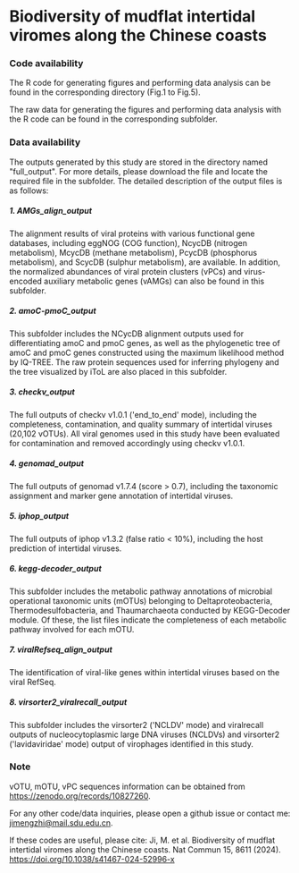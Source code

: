 # Biodiversity of mudflat intertidal viromes along the Chinese coasts
### Code availability
The R code for generating figures and performing data analysis can be found in the corresponding directory (Fig.1 to Fig.5).

The raw data for generating the figures and performing data analysis with the R code can be found in the corresponding subfolder.

### Data availability
The outputs generated by this study are stored in the directory named "full_output". For more details, please download the file and locate the required file in the subfolder. The detailed description of the output files is as follows:

##### 1. AMGs_align_output 
The alignment results of viral proteins with various functional gene databases, including eggNOG (COG function), NcycDB (nitrogen metabolism), McycDB (methane metabolism), PcycDB (phosphorus metabolism), and ScycDB (sulphur metabolism), are available. In addition, the normalized abundances of viral protein clusters (vPCs) and virus-encoded auxiliary metabolic genes (vAMGs) can also be found in this subfolder.
##### 2. amoC-pmoC_output
This subfolder includes the NCycDB alignment outputs used for differentiating amoC and pmoC genes, as well as the phylogenetic tree of amoC and pmoC genes constructed using the maximum likelihood method by IQ-TREE. The raw protein sequences used for inferring phylogeny and the tree visualized by iToL are also placed in this subfolder.
##### 3. checkv_output
The full outputs of checkv v1.0.1 ('end_to_end' mode), including the completeness, contamination, and quality summary of intertidal viruses (20,102 vOTUs). All viral genomes used in this study have been evaluated for contamination and removed accordingly using checkv v1.0.1.
##### 4. genomad_output
The full outputs of genomad v1.7.4 (score > 0.7), including the taxonomic assignment and marker gene annotation of intertidal viruses.
##### 5. iphop_output
The full outputs of iphop v1.3.2 (false ratio < 10%), including the host prediction of intertidal viruses.
##### 6. kegg-decoder_output
This subfolder includes the metabolic pathway annotations of microbial operational taxonomic units (mOTUs) belonging to Deltaproteobacteria, Thermodesulfobacteria, and Thaumarchaeota conducted by KEGG-Decoder module. Of these, the list files indicate the completeness of each metabolic pathway involved for each mOTU.
##### 7. viralRefseq_align_output
The identification of viral-like genes within intertidal viruses based on the viral RefSeq. 
##### 8. virsorter2_viralrecall_output
This subfolder includes the virsorter2 ('NCLDV' mode) and viralrecall outputs of nucleocytoplasmic large DNA viruses (NCLDVs) and virsorter2 ('lavidaviridae' mode) output of virophages identified in this study.

### Note
vOTU, mOTU, vPC sequences information can be obtained from https://zenodo.org/records/10827260. 

For any other code/data inquiries, please open a github issue or contact me: jimengzhi@mail.sdu.edu.cn.

If these codes are useful, please cite: Ji, M. et al. Biodiversity of mudflat intertidal viromes along the Chinese coasts. Nat Commun 15, 8611 (2024). https://doi.org/10.1038/s41467-024-52996-x
